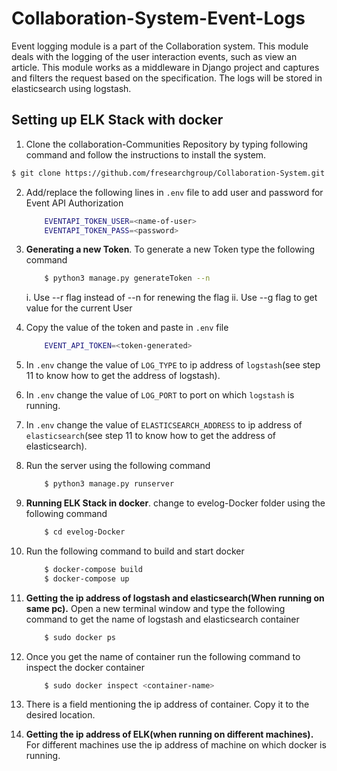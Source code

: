 # Collaboration-System-Event-Logs

<p>
Event logging module is a part of the Collaboration system. This module deals with the logging of the user interaction events, such as view an article.
This module works as a middleware in Django project and captures and filters the request based on the specification. The logs will be stored in elasticsearch using logstash.
</p>

## Setting up ELK Stack with docker

1. Clone the collaboration-Communities Repository by typing following command and follow the instructions to install the system.
```bash
$ git clone https://github.com/fresearchgroup/Collaboration-System.git

```

2. Add/replace the following lines in `.env` file to add user and password for Event API Authorization
	```bash
		EVENTAPI_TOKEN_USER=<name-of-user>
		EVENTAPI_TOKEN_PASS=<password>

	```

3. __Generating a new Token__. To generate a new Token type the following command
	```bash
		$ python3 manage.py generateToken --n
	```
	i. Use --r flag instead of --n for renewing the flag
	ii. Use --g flag to get value for the current User

4. Copy the value of the token and paste in `.env` file
	```bash
		EVENT_API_TOKEN=<token-generated>

	```

5. In `.env` change the value of `LOG_TYPE` to ip address of `logstash`(see step 11 to know how to get the address of logstash).

6. In `.env` change the value of `LOG_PORT` to port on which `logstash` is running.

7. In `.env` change the value of `ELASTICSEARCH_ADDRESS` to ip address of `elasticsearch`(see step 11 to know how to get the address of elasticsearch).

8. Run the server using the following command
	```bash
		$ python3 manage.py runserver
	```
9. __Running ELK Stack in docker__. change to evelog-Docker folder using the following command
	```bash
		$ cd evelog-Docker	
	```

10. Run the following command to build and start docker
	```bash
		$ docker-compose build
		$ docker-compose up
	```
11. __Getting the ip address of logstash and elasticsearch(When running on same pc).__ Open a new terminal window and type the following command to get the name of logstash and elasticsearch container
	```bash
		$ sudo docker ps
	```

12. Once you get the name of container run the following command to inspect the docker container
	```bash
		$ sudo docker inspect <container-name>
	```

13. There is a field mentioning the ip address of container. Copy it to the desired location.

14. __Getting the ip address of ELK(when running on different machines).__ For different machines use the ip address of machine on which docker is running.
